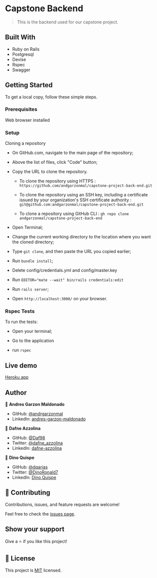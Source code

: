 # Capstone Backend

> This is the backend used for our capstone project.


## Built With

- Ruby on Rails
- Postgresql
- Devise
- Rspec
- Swagger


## Getting Started

To get a local copy, follow these simple steps.

### Prerequisites

Web browser installed

### Setup

Cloning a repository

- On GitHub.com, navigate to the main page of the repository;

- Above the list of files, click "Code" button;

- Copy the URL to clone the repository. 

  - To clone the repository using HTTPS : `https://github.com/andgarzonmal/capstone-project-back-end.git`

  - To clone the repository using an SSH key, including a certificate issued by your organization's SSH certificate authority : `git@github.com:andgarzonmal/capstone-project-back-end.git`

  - To clone a repository using GitHub CLI : `gh repo clone andgarzonmal/capstone-project-back-end`

- Open Terminal;

- Change the current working directory to the location where you want the cloned directory;

- Type `git clone`, and then paste the URL you copied earlier;

- Run `bundle install`;

- Delete config/credentials.yml and config/master.key

- Run `EDITOR="mate --wait" bin/rails credentials:edit`

- Run `rails server`;

- Open `http://localhost:3000/` on your browser.


### Rspec Tests

To run the tests:

- Open your terminal;

- Go to the application

- run `rspec`

## Live demo
[Heroku app](http://roomifyap.herokuapp.com/)
## Author

👤 **Andres Garzon Maldonado**
- GitHub: [@andrgarzonmal](https://github.com/andrgarzonmal)
- LinkedIn: [andres-garzon-maldonado](https://www.linkedin.com/in/andres-garzon-maldonado-951a2a180/)

👤 **Dafne Azzolina**

- GitHub: [@Daf98](https://github.com/Daf98)
- Twitter: [@dafne_azzolina](https://twitter.com/dafne_azzolina)
- LinkedIn: [dafne-azzolina](https://www.linkedin.com/in/dafne-azzolina/)

👤 **Dino Quispe**

- GitHub: [@dqarias](https://github.com/Daf98)
- Twitter: [@DinoRonald7](https://twitter.com/DinoRonald7)
- LinkedIn: [Dino Quispe](https://www.linkedin.com/in/dino-ronald-quispe-arias-8ba72174/)

## 🤝 Contributing

Contributions, issues, and feature requests are welcome!

Feel free to check the [issues page](../../issues/).


## Show your support

Give a ⭐️ if you like this project!

## 📝 License

This project is [MIT](./MIT.md) licensed.
